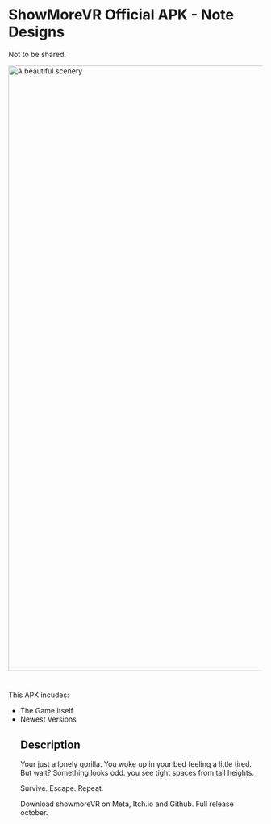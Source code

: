 <h1>ShowMoreVR Official APK - Note Designs</h1>
<p>Not to be shared.</p>
<img src="https://media.discordapp.net/attachments/1333792427307302942/1337123258872496199/New20Project20-202025-02-06T173901.png?ex=67a64c93&is=67a4fb13&hm=4cb6f1325a956f1e6543aa6b4c6c9ffc00c1c7b20dc948e0261b63f79847393b&=&format=webp&quality=lossless&width=1434&height=581" alt="A beautiful scenery" width="1200" height="400" style="max-width: 100%; height: auto;">
<h1></h1>
This APK incudes:

<ul>
        <li>The Game Itself</li>
        <li>Newest Versions</li>
<h2>Description</h2>
</p>Your just a lonely gorilla. You woke up in your bed feeling a little tired. But wait? Something looks odd. you see tight spaces from tall heights.

Survive. Escape. Repeat.

Download showmoreVR on Meta, Itch.io and Github.
</b>Full release october.</b> </p>
